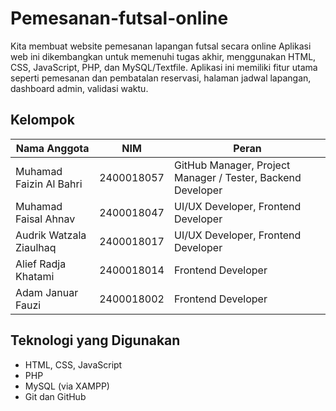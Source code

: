 # Pemesanan-futsal-online

Kita membuat website pemesanan lapangan futsal secara online Aplikasi web ini dikembangkan untuk memenuhi tugas akhir, menggunakan HTML, CSS, JavaScript, PHP, dan MySQL/Textfile. Aplikasi ini memiliki fitur utama seperti pemesanan dan pembatalan reservasi, halaman jadwal lapangan, dashboard admin, validasi waktu.

## Kelompok 
| Nama Anggota              | NIM         | Peran                                                               |
|---------------------------|-------------|---------------------------------------------------------------------|
| Muhamad Faizin Al Bahri   |2400018057   | GitHub Manager, Project Manager / Tester, Backend Developer         |
| Muhamad Faisal Ahnav      |2400018047   | UI/UX Developer, Frontend Developer                                 |
| Audrik Watzala Ziaulhaq   |2400018017   | UI/UX Developer, Frontend Developer                                 |
| Alief Radja Khatami       |2400018014   | Frontend Developer                                                  |
| Adam Januar Fauzi         |2400018002   | Frontend Developer                                                  |

## Teknologi yang Digunakan
- HTML, CSS, JavaScript
- PHP
- MySQL (via XAMPP)
- Git dan GitHub


